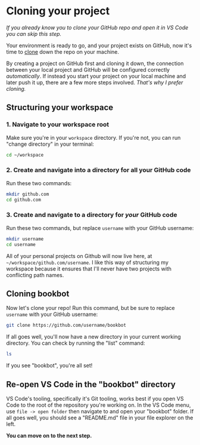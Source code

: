 # Cloning your project

*If you already know you to clone your GitHub repo and open it in VS Code you can skip this step.*

Your environment is ready to go, and your project exists on GitHub, now it's time to [clone](https://github.com/git-guides/git-clone) down the repo on your machine.

By creating a project on GitHub first and cloning it down, the connection between your local project and GitHub will be configured correctly *automatically*. If instead you start your project on your local machine and later push it up, there are a few more steps involved. *That's why I prefer cloning.*

## Structuring your workspace

### 1. Navigate to your workspace root

Make sure you're in your `workspace` directory. If you're not, you can run "change directory" in your terminal:

```bash
cd ~/workspace
```

### 2. Create and navigate into a directory for all your GitHub code

Run these two commands:

```bash
mkdir github.com
cd github.com
```

### 3. Create and navigate to a directory for *your* GitHub code

Run these two commands, but replace `username` with your GitHub username:

```bash
mkdir username
cd username
```

All of your personal projects on Github will now live here, at `~/workspace/github.com/username`. I like this way of structuring my workspace because it ensures that I'll never have two projects with conflicting path names.

## Cloning bookbot

Now let's clone your repo! Run this command, but be sure to replace `username` with your GitHub username:

```bash
git clone https://github.com/username/bookbot
```

If all goes well, you'll now have a new directory in your current working directory. You can check by running the "list" command:

```bash
ls
```

If you see "bookbot", you're all set!

## Re-open VS Code in the "bookbot" directory

VS Code's tooling, specifically it's Git tooling, works best if you open VS Code to the root of the repository you're working on. In the VS Code menu, use `file -> open folder` then navigate to and open your "bookbot" folder. If all goes well, you should see a "README.md" file in your file explorer on the left.

**You can move on to the next step.**
